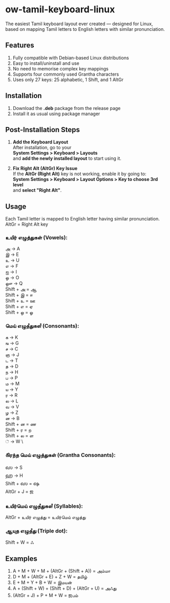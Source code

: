 # ow-tamil-keyboard-linux
The easiest Tamil keyboard layout ever created — designed for Linux, based on mapping Tamil letters to English letters with similar pronunciation.

## Features
1. Fully compatible with Debian-based Linux distributions
2. Easy to install/uninstall and use
3. No need to memorise complex key mappings
4. Supports four commonly used Grantha characters
5. Uses only 27 keys: 25 alphabetic, 1 Shift, and 1 AltGr

## Installation
1. Download the **.deb** package from the release page
2. Install it as usual using package manager

## Post-Installation Steps

1. **Add the Keyboard Layout**  
   After installation, go to your  
   **System Settings > Keyboard > Layouts**  
   and **add the newly installed layout** to start using it.

2. **Fix Right Alt (AltGr) Key Issue**  
   If the **AltGr (Right Alt)** key is not working, enable it by going to:  
   **System Settings > Keyboard > Layout Options > Key to choose 3rd level**  
   and **select "Right Alt"**.

## Usage
Each Tamil letter is mapped to English letter having similar pronunciation. \
AltGr = Right Alt key

### உயிர் எழுத்துகள் (Vowels):
அ -> A \
இ -> E \
உ -> U \
எ -> F \
ஐ -> I \
ஒ -> O \
ஔ -> Q \
Shift + அ = ஆ \
Shift + இ = ஈ \
Shift + உ = ஊ \
Shift + எ = ஏ \
Shift + ஒ = ஓ

### மெய் எழுதஂதுகளஂ (Consonants):
க -> K \
ங -> G \
ச -> C \
ஞ -> J \
ட -> T \
த -> D \
ந -> H \
ப -> P \
ம -> M \
ய -> Y \
ர -> R \
ல -> L \
வ -> V \
ழ -> Z \
ன -> B \
Shift + ன = ண \
Shift + ர = ற \
Shift + ல = ள \
் -> W \

### ௧ிரந்த மெய் எழுத்துகள் (Grantha Consonants):
𑌸 -> S \
𑌹 -> H \
Shift + 𑌸 = 𑌷 \
AltGr + J = 𑌜 

### உயிர்மெய் எழுதஂதுகளஂ (Syllables):
AltGr + உயிர் எழுத்து = உயிர்மெய் எழுத்து

### ஆயுத எழுதஂது (Triple dot):
Shift + W = ஃ

## Examples
1. A + M + W + M + (AltGr + (Shift + A)) = அம்மா
2. D + M + (AltGr + E) + Z + W = தமிழ்
3. E + M + Y + B + W = இமயன்
4. A + (Shift + W) + (Shift + D) + (AltGr + U) = அஃது
5. (AltGr + J) + P + M + W = 𑌜பம்